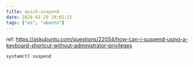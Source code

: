 ```yaml
---
title: quick-suspend
date: 2024-02-20 19:01:21
tags: ["os", "ubuntu"]
---
```

ref: https://askubuntu.com/questions/22054/how-can-i-suspend-using-a-keyboard-shortcut-without-administrator-privileges

```
systemctl suspend
```

